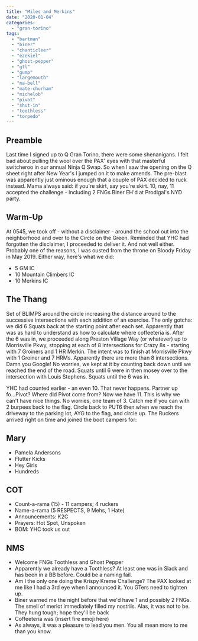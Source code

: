 ```yaml
---
title: "Miles and Merkins"
date: "2020-01-04"
categories: 
  - "gran-torino"
tags: 
  - "bartman"
  - "biner"
  - "chanticleer"
  - "ezekiel"
  - "ghost-pepper"
  - "gtl"
  - "gump"
  - "largemouth"
  - "ma-bell"
  - "mate-churham"
  - "michelob"
  - "pivot"
  - "shut-in"
  - "toothless"
  - "torpedo"
---
```


## Preamble

Last time I signed up to Q Gran Torino, there were some shenanigans. I felt bad about pulling the wool over the PAX' eyes with that masterful switcheroo in our annual Ninja Q Swap. So when I saw the opening on the Q sheet right after New Year's I jumped on it to make amends. The pre-blast was apparently just ominous enough that a couple of PAX decided to ruck instead. Mama always said: if you're skirt, say you're skirt. 10, nay, 11 accepted the challenge - including 2 FNGs Biner EH'd at Prodigal's NYD party.

## Warm-Up

At 0545, we took off - without a disclaimer - around the school out into the neighborhood and over to the Circle on the Green. Reminded that YHC had forgotten the disclaimer, I proceeded to deliver it. And not well either. Probably one of the reasons, I was ousted from the throne on Bloody Friday in May 2019. Either way, here's what we did:

- 5 GM IC
- 10 Mountain Climbers IC
- 10 Merkins IC

## The Thang

Set of BLIMPS around the circle increasing the distance around to the successive intersections with each addition of an exercise. The only gotcha: we did 6 Squats back at the starting point after each set. Apparently that was as hard to understand as how to calculate where coffeeteria is. After the 6 was in, we proceeded along Preston Village Way (or whatever) up to Morrisville Pkwy, stopping at each of 8 intersections for Crazy 8s - starting with 7 Groiners and 1 HR Merkin. The intent was to finish at Morrisville Pkwy with 1 Groiner and 7 HRMs. Apparently there are more than 8 intersections. Damn you Google! No worries, we kept at it by counting back down until we reached the end of the road. Squats until 6 were in then mosey over to the intersection with Louis Stephens. Squats until the 6 was in.

YHC had counted earlier - an even 10. That never happens. Partner up fo...Pivot? Where did Pivot come from? Now we have 11. This is why we can't have nice things. No worries, one team of 3. Catch me if you can with 2 burpees back to the flag. Circle back to PUT6 then when we reach the driveway to the parking lot, AYG to the flag, and circle up. The Ruckers arrived right on time and joined the boot campers for:

## Mary

- Pamela Andersons
- Flutter Kicks
- Hey Girls
- Hundreds

## COT

- Count-a-rama (15) - 11 campers; 4 ruckers
- Name-a-rama (5 RESPECTS, 9 Mehs, 1 Hate)
- Announcements: K2C
- Prayers: Hot Spot, Unspoken
- BOM: YHC took us out

## NMS

- Welcome FNGs Toothless and Ghost Pepper
- Apparently we already have a Toothless? At least one was in Slack and has been in a BB before. Could be a naming fail.
- Am I the only one doing the Krispy Kreme Challenge? The PAX looked at me like I had a 3rd eye when I announced it. You GTers need to tighten up.
- Biner warned me the night before that we'd have 1 and possibly 2 FNGs. The smell of merlot immediately filled my nostrils. Alas, it was not to be. They hung tough; hope they'll be back
- Coffeeteria was (insert fire emoji here)
- As always, it was a pleasure to lead you men. You all mean more to me than you know.
